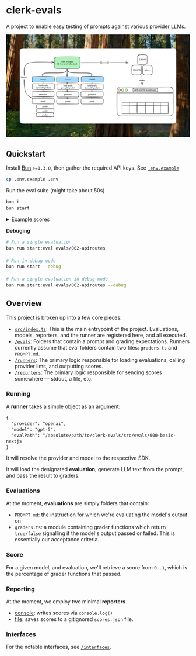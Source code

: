 # clerk-evals

A project to enable easy testing of prompts against various provider LLMs.

![diagram](./docs/diagram.jpg)

## Quickstart

Install [Bun](https://bun.sh) `>=1.3.0`, then gather the required API keys. See [`.env.example`](./.env.example)

```bash
cp .env.example .env
```

Run the eval suite (might take about 50s)

```bash
bun i
bun start
```

<details>
<summary>Example scores</summary>

```json
[
  {
    "model": "gpt-5-chat-latest",
    "framework": "Next.js",
    "category": "Fundamentals",
    "value": 0.6666666666666666,
    "updatedAt": "2025-10-15T17:51:27.901Z"
  },
  {
    "model": "gpt-4o",
    "framework": "Next.js",
    "category": "Fundamentals",
    "value": 0.3333333333333333,
    "updatedAt": "2025-10-15T17:51:30.871Z"
  },
  {
    "model": "claude-sonnet-4-0",
    "framework": "Next.js",
    "category": "Fundamentals",
    "value": 0.5,
    "updatedAt": "2025-10-15T17:51:56.370Z"
  },
  {
    "model": "claude-sonnet-4-5",
    "framework": "Next.js",
    "category": "Fundamentals",
    "value": 0.8333333333333334,
    "updatedAt": "2025-10-15T17:52:03.349Z"
  },
  {
    "model": "v0-1.5-md",
    "framework": "Next.js",
    "category": "Fundamentals",
    "value": 1,
    "updatedAt": "2025-10-15T17:52:06.700Z"
  },
  {
    "model": "claude-opus-4-0",
    "framework": "Next.js",
    "category": "Fundamentals",
    "value": 0.5,
    "updatedAt": "2025-10-15T17:52:06.898Z"
  },
  {
    "model": "gpt-5",
    "framework": "Next.js",
    "category": "Fundamentals",
    "value": 0.5,
    "updatedAt": "2025-10-15T17:52:07.038Z"
  }
]
```

</details>

**Debuging**

```bash
# Run a single evaluation
bun run start:eval evals/002-apiroutes

# Run in debug mode
bun run start --debug

# Run a single evaluation in debug mode
bun run start:eval evals/002-apiroutes --debug
```

## Overview

This project is broken up into a few core pieces:

- [`src/index.ts`](./src/index.ts): This is the main entrypoint of the project. Evaluations, models, reporters, and the runner are registered here, and all executed.
- [`/evals`](./src/evals): Folders that contain a prompt and grading expectations. Runners currently assume that eval folders contain two files: `graders.ts` and `PROMPT.md`.
- [`/runners`](./src/runners): The primary logic responsible for loading evaluations, calling provider llms, and outputting scores.
- [`/reporters`](./src/reporters): The primary logic responsible for sending scores somewhere — stdout, a file, etc.

### Running

A **runner** takes a simple object as an argument:

```jsonc
{
  "provider": "openai",
  "model": "gpt-5",
  "evalPath": "/absolute/path/to/clerk-evals/src/evals/000-basic-nextjs
}
```

It will resolve the provider and model to the respective SDK.

It will load the designated **evaluation**, generate LLM text from the prompt, and pass the result to graders.

### Evaluations

At the moment, **evaluations** are simply folders that contain:

- `PROMPT.md`: the instruction for which we're evaluating the model's output on
- `graders.ts`: a module containing grader functions which return `true/false` signalling if the model's output passed or failed. This is essentially our acceptance criteria.

### Score

For a given model, and evaluation, we'll retrieve a score from `0..1`, which is the percentage of grader functions that passed.

### Reporting

At the moment, we employ two minimal **reporters**

- [console](./src/reporters/console.ts): writes scores via `console.log()`
- [file](./src/reporters/file.ts): saves scores to a gitignored `scores.json` file.

### Interfaces

For the notable interfaces, see [`/interfaces`](./src/interfaces/index.ts).

